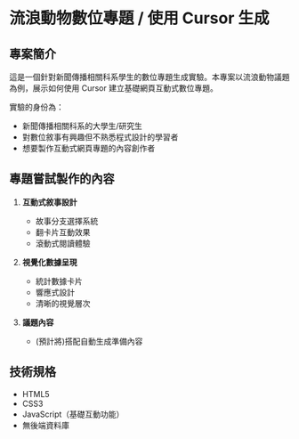 # 流浪動物數位專題 / 使用 Cursor 生成

## 專案簡介

這是一個針對新聞傳播相關科系學生的數位專題生成實驗。本專案以流浪動物議題為例，展示如何使用 Cursor 建立基礎網頁互動式數位專題。

實驗的身份為：

- 新聞傳播相關科系的大學生/研究生
- 對數位敘事有興趣但不熟悉程式設計的學習者
- 想要製作互動式網頁專題的內容創作者


## 專題嘗試製作的內容

1. **互動式敘事設計**
   - 故事分支選擇系統
   - 翻卡片互動效果
   - 滾動式閱讀體驗

2. **視覺化數據呈現**
   - 統計數據卡片
   - 響應式設計
   - 清晰的視覺層次

3. **議題內容**
   - (預計將)搭配自動生成準備內容


## 技術規格

- HTML5
- CSS3
- JavaScript（基礎互動功能）
- 無後端資料庫
